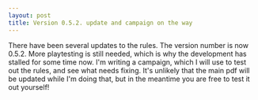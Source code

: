 ```yaml
---
layout: post
title: Version 0.5.2. update and campaign on the way
---
```


There have been several updates to the rules. The version number is now 0.5.2. More playtesting is still needed, which is why the development has stalled for some time now. I'm writing a campaign, which I will use to test out the rules, and see what needs fixing. It's unlikely that the main pdf will be updated while I'm doing that, but in the meantime you are free to test it out yourself!